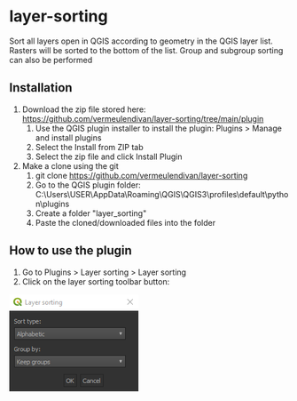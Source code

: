 # layer-sorting
Sort all layers open in QGIS according to geometry in the QGIS layer list. Rasters will be sorted to the bottom of the list.
Group and subgroup sorting can also be performed

## Installation
1) Download the zip file stored here: https://github.com/vermeulendivan/layer-sorting/tree/main/plugin
   1) Use the QGIS plugin installer to install the plugin: Plugins > Manage and install plugins
   2) Select the Install from ZIP tab
   3) Select the zip file and click Install Plugin
2) Make a clone using the git
   1) git clone https://github.com/vermeulendivan/layer-sorting
   2) Go to the QGIS plugin folder: C:\Users\USER\AppData\Roaming\QGIS\QGIS3\profiles\default\python\plugins
   3) Create a folder "layer_sorting"
   4) Paste the cloned/downloaded files into the folder

## How to use the plugin
1) Go to Plugins > Layer sorting > Layer sorting
2) Click on the layer sorting toolbar button:


![image](https://github.com/vermeulendivan/layer-sorting/blob/main/data/plugin_window.png)